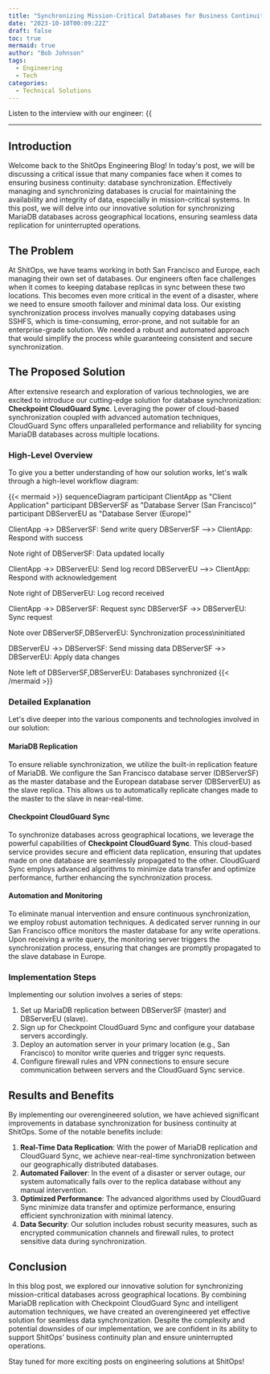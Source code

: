 ```yaml
---
title: "Synchronizing Mission-Critical Databases for Business Continuity"
date: "2023-10-10T00:09:22Z"
draft: false
toc: true
mermaid: true
author: "Bob Johnson"
tags:
  - Engineering
  - Tech
categories:
  - Technical Solutions
---
```


Listen to the interview with our engineer: {{<audio src="https://s3.chaops.de/shitops/podcasts/synchronizing-mission-critical-databases-for-business-continuity.mp3" class="audio">}}

---

## Introduction

Welcome back to the ShitOps Engineering Blog! In today's post, we will be discussing a critical issue that many companies face when it comes to ensuring business continuity: database synchronization. Effectively managing and synchronizing databases is crucial for maintaining the availability and integrity of data, especially in mission-critical systems. In this post, we will delve into our innovative solution for synchronizing MariaDB databases across geographical locations, ensuring seamless data replication for uninterrupted operations.

## The Problem

At ShitOps, we have teams working in both San Francisco and Europe, each managing their own set of databases. Our engineers often face challenges when it comes to keeping database replicas in sync between these two locations. This becomes even more critical in the event of a disaster, where we need to ensure smooth failover and minimal data loss. Our existing synchronization process involves manually copying databases using SSHFS, which is time-consuming, error-prone, and not suitable for an enterprise-grade solution. We needed a robust and automated approach that would simplify the process while guaranteeing consistent and secure synchronization.

## The Proposed Solution

After extensive research and exploration of various technologies, we are excited to introduce our cutting-edge solution for database synchronization: **Checkpoint CloudGuard Sync**. Leveraging the power of cloud-based synchronization coupled with advanced automation techniques, CloudGuard Sync offers unparalleled performance and reliability for syncing MariaDB databases across multiple locations.

### High-Level Overview

To give you a better understanding of how our solution works, let's walk through a high-level workflow diagram:

{{< mermaid >}}
sequenceDiagram
  participant ClientApp as "Client Application"
  participant DBServerSF as "Database Server (San Francisco)"
  participant DBServerEU as "Database Server (Europe)"

  ClientApp ->> DBServerSF: Send write query
  DBServerSF -->> ClientApp: Respond with success

  Note right of DBServerSF: Data updated locally

  ClientApp ->> DBServerEU: Send log record
  DBServerEU -->> ClientApp: Respond with acknowledgement

  Note right of DBServerEU: Log record received

  ClientApp ->> DBServerSF: Request sync
  DBServerSF ->> DBServerEU: Sync request

  Note over DBServerSF,DBServerEU: Synchronization process\ninitiated

  DBServerEU ->> DBServerSF: Send missing data
  DBServerSF ->> DBServerEU: Apply data changes

  Note left of DBServerSF,DBServerEU: Databases synchronized
{{< /mermaid >}}

### Detailed Explanation

Let's dive deeper into the various components and technologies involved in our solution:

#### MariaDB Replication

To ensure reliable synchronization, we utilize the built-in replication feature of MariaDB. We configure the San Francisco database server (DBServerSF) as the master database and the European database server (DBServerEU) as the slave replica. This allows us to automatically replicate changes made to the master to the slave in near-real-time.

#### Checkpoint CloudGuard Sync

To synchronize databases across geographical locations, we leverage the powerful capabilities of **Checkpoint CloudGuard Sync**. This cloud-based service provides secure and efficient data replication, ensuring that updates made on one database are seamlessly propagated to the other. CloudGuard Sync employs advanced algorithms to minimize data transfer and optimize performance, further enhancing the synchronization process.

#### Automation and Monitoring

To eliminate manual intervention and ensure continuous synchronization, we employ robust automation techniques. A dedicated server running in our San Francisco office monitors the master database for any write operations. Upon receiving a write query, the monitoring server triggers the synchronization process, ensuring that changes are promptly propagated to the slave database in Europe.

### Implementation Steps

Implementing our solution involves a series of steps:

1. Set up MariaDB replication between DBServerSF (master) and DBServerEU (slave).
2. Sign up for Checkpoint CloudGuard Sync and configure your database servers accordingly.
3. Deploy an automation server in your primary location (e.g., San Francisco) to monitor write queries and trigger sync requests.
4. Configure firewall rules and VPN connections to ensure secure communication between servers and the CloudGuard Sync service.

## Results and Benefits

By implementing our overengineered solution, we have achieved significant improvements in database synchronization for business continuity at ShitOps. Some of the notable benefits include:

1. **Real-Time Data Replication**: With the power of MariaDB replication and CloudGuard Sync, we achieve near-real-time synchronization between our geographically distributed databases.
2. **Automated Failover**: In the event of a disaster or server outage, our system automatically fails over to the replica database without any manual intervention.
3. **Optimized Performance**: The advanced algorithms used by CloudGuard Sync minimize data transfer and optimize performance, ensuring efficient synchronization with minimal latency.
4. **Data Security**: Our solution includes robust security measures, such as encrypted communication channels and firewall rules, to protect sensitive data during synchronization.

## Conclusion

In this blog post, we explored our innovative solution for synchronizing mission-critical databases across geographical locations. By combining MariaDB replication with Checkpoint CloudGuard Sync and intelligent automation techniques, we have created an overengineered yet effective solution for seamless data synchronization. Despite the complexity and potential downsides of our implementation, we are confident in its ability to support ShitOps' business continuity plan and ensure uninterrupted operations.

Stay tuned for more exciting posts on engineering solutions at ShitOps!